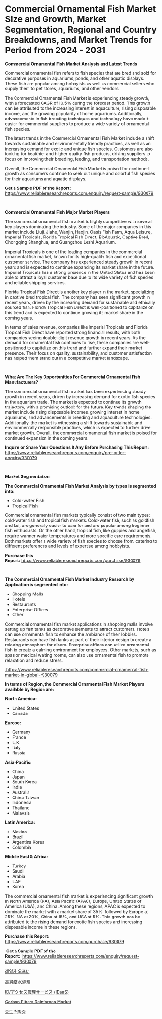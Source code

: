 <p><h1>Commercial Ornamental Fish Market Size and Growth, Market Segmentation, Regional and Country Breakdowns, and Market Trends for Period from 2024 -  2031</h1></p><p><strong>Commercial Ornamental Fish Market Analysis and Latest Trends</strong></p>
<p><p>Commercial ornamental fish refers to fish species that are bred and sold for decorative purposes in aquariums, ponds, and other aquatic displays. These fish are popular among hobbyists as well as commercial sellers who supply them to pet stores, aquariums, and other vendors.</p><p>The Commercial Ornamental Fish Market is experiencing steady growth, with a forecasted CAGR of 10.5% during the forecast period. This growth can be attributed to the increasing interest in aquaculture, rising disposable income, and the growing popularity of home aquariums. Additionally, advancements in fish breeding techniques and technology have made it easier for commercial suppliers to produce a wide variety of ornamental fish species.</p><p>The latest trends in the Commercial Ornamental Fish Market include a shift towards sustainable and environmentally friendly practices, as well as an increasing demand for exotic and unique fish species. Customers are also looking for healthier and higher quality fish products, driving suppliers to focus on improving their breeding, feeding, and transportation methods.</p><p>Overall, the Commercial Ornamental Fish Market is poised for continued growth as consumers continue to seek out unique and colorful fish species for their aquariums and aquatic displays.</p></p>
<p><strong>Get a Sample PDF of the Report:&nbsp;</strong> <a href="https://www.reliableresearchreports.com/enquiry/request-sample/930079">https://www.reliableresearchreports.com/enquiry/request-sample/930079</a></p>
<p>&nbsp;</p>
<p><strong>Commercial Ornamental Fish Major Market Players</strong></p>
<p><p>The commercial ornamental fish market is highly competitive with several key players dominating the industry. Some of the major companies in this market include Liuji, Jiahe, Wanjin, Haojin, Oasis Fish Farm, Aqua Leisure, Imperial Tropicals, Florida Tropical Fish Direct, BioAquatix, Captive Bred, Chongqing Shanghua, and Guangzhou Leshi Aquarium.</p><p>Imperial Tropicals is one of the leading companies in the commercial ornamental fish market, known for its high-quality fish and exceptional customer service. The company has experienced steady growth in recent years and is expected to continue expanding its market share in the future. Imperial Tropicals has a strong presence in the United States and has been able to attract a loyal customer base due to its wide variety of fish species and reliable shipping services.</p><p>Florida Tropical Fish Direct is another key player in the market, specializing in captive bred tropical fish. The company has seen significant growth in recent years, driven by the increasing demand for sustainable and ethically sourced fish. Florida Tropical Fish Direct is well-positioned to capitalize on this trend and is expected to continue growing its market share in the coming years.</p><p>In terms of sales revenue, companies like Imperial Tropicals and Florida Tropical Fish Direct have reported strong financial results, with both companies seeing double-digit revenue growth in recent years. As the demand for ornamental fish continues to rise, these companies are well-positioned to capitalize on this trend and further expand their market presence. Their focus on quality, sustainability, and customer satisfaction has helped them stand out in a competitive market landscape.</p></p>
<p>&nbsp;</p>
<p><strong>What Are The Key Opportunities For Commercial Ornamental Fish Manufacturers?</strong></p>
<p><p>The commercial ornamental fish market has been experiencing steady growth in recent years, driven by increasing demand for exotic fish species in the aquarium trade. The market is expected to continue its growth trajectory, with a promising outlook for the future. Key trends shaping the market include rising disposable incomes, growing interest in home aquariums, and advancements in breeding and aquaculture technologies. Additionally, the market is witnessing a shift towards sustainable and environmentally responsible practices, which is expected to further drive market growth. Overall, the commercial ornamental fish market is poised for continued expansion in the coming years.</p></p>
<p><strong>Inquire or Share Your Questions If Any Before Purchasing This Report:</strong> <a href="https://www.reliableresearchreports.com/enquiry/pre-order-enquiry/930079">https://www.reliableresearchreports.com/enquiry/pre-order-enquiry/930079</a></p>
<p>&nbsp;</p>
<p><strong>Market Segmentation</strong></p>
<p><strong>The Commercial Ornamental Fish Market Analysis by types is segmented into:</strong></p>
<p><ul><li>Cold-water Fish</li><li>Tropical Fish</li></ul></p>
<p><p>Commercial ornamental fish markets typically consist of two main types: cold-water fish and tropical fish markets. Cold-water fish, such as goldfish and koi, are generally easier to care for and are popular among beginner fish enthusiasts. On the other hand, tropical fish, like guppies and angelfish, require warmer water temperatures and more specific care requirements. Both markets offer a wide variety of fish species to choose from, catering to different preferences and levels of expertise among hobbyists.</p></p>
<p><strong>Purchase this Report:&nbsp;</strong><a href="https://www.reliableresearchreports.com/purchase/930079">https://www.reliableresearchreports.com/purchase/930079</a></p>
<p>&nbsp;</p>
<p><strong>The Commercial Ornamental Fish Market Industry Research by Application is segmented into:</strong></p>
<p><ul><li>Shopping Malls</li><li>Hotels</li><li>Restaurants</li><li>Enterprise Offices</li><li>Other</li></ul></p>
<p><p>Commercial ornamental fish market applications in shopping malls involve setting up fish tanks as decorative elements to attract customers. Hotels can use ornamental fish to enhance the ambiance of their lobbies. Restaurants can have fish tanks as part of their interior design to create a relaxing atmosphere for diners. Enterprise offices can utilize ornamental fish to create a calming environment for employees. Other markets, such as spas or medical waiting rooms, can also use ornamental fish to promote relaxation and reduce stress.</p></p>
<p><a href="https://www.reliableresearchreports.com/commercial-ornamental-fish-market-in-global-r930079">&nbsp;https://www.reliableresearchreports.com/commercial-ornamental-fish-market-in-global-r930079</a></p>
<p><strong>In terms of Region, the Commercial Ornamental Fish Market Players available by Region are:</strong></p>
<p>
    <p> <strong> North America: </strong>
        <ul>
            <li>United States</li>
            <li>Canada</li>
        </ul>
        </p> 
    <p> <strong> Europe: </strong>
        <ul>
            <li>Germany</li>
            <li>France</li>
            <li>U.K.</li>
            <li>Italy</li>
            <li>Russia</li>
        </ul>
        </p> 
    <p> <strong> Asia-Pacific: </strong>
        <ul>
            <li>China</li>
            <li>Japan</li>
            <li>South Korea</li>
            <li>India</li>
            <li>Australia</li>
            <li>China Taiwan</li>
            <li>Indonesia</li>
            <li>Thailand</li>
            <li>Malaysia</li>
        </ul>
        </p> 
    <p> <strong> Latin America: </strong>
        <ul>
            <li>Mexico</li>
            <li>Brazil</li>
            <li>Argentina Korea</li>
            <li>Colombia</li>
        </ul>
        </p> 
    <p> <strong> Middle East & Africa: </strong>
        <ul>
            <li>Turkey</li>
            <li>Saudi</li>
            <li>Arabia</li>
            <li>UAE</li>
            <li>Korea</li>
        </ul>
    </p>
    </p>
<p><p>The commercial ornamental fish market is experiencing significant growth in North America (NA), Asia Pacific (APAC), Europe, United States of America (USA), and China. Among these regions, APAC is expected to dominate the market with a market share of 35%, followed by Europe at 25%, NA at 20%, China at 15%, and USA at 5%. This growth can be attributed to the rising demand for exotic fish species and increasing disposable income in these regions.</p></p>
<p><strong>Purchase this Report: </strong><a href="https://www.reliableresearchreports.com/purchase/930079">https://www.reliableresearchreports.com/purchase/930079</a></p>
<p>&nbsp;<strong>Get a Sample PDF of the Report:&nbsp;&nbsp;</strong><a href="https://www.reliableresearchreports.com/enquiry/request-sample/930079">https://www.reliableresearchreports.com/enquiry/request-sample/930079</a></p>
<p><strong></strong></p>
<p><p><a href="https://github.com/apple8975768/Market-Research-Report-List-1/blob/main/565604977592.md">레일카 오프너</a></p><p><a href="https://github.com/CarlieShields/Market-Research-Report-List-1/blob/main/159450483830.md">高純度水処理</a></p><p><a href="https://github.com/HershelKris/Market-Research-Report-List-1/blob/main/648375583831.md">ID/アクセス管理サービス (IDaaS)</a></p><p><a href="https://github.com/gladysalidde/Market-Research-Report-List-1/blob/main/carbon-fibers-reinforces-market.md">Carbon Fibers Reinforces Market</a></p><p><a href="https://medium.com/@allanchulist567567jdf/%EC%9A%94%EB%8F%84-%ED%98%91%EC%B0%A9-%EC%8B%9C%EC%9E%A5-%EB%B6%84%EC%84%9D-%EC%84%B8%EA%B3%84-%EC%82%B0%EC%97%85-%EC%A0%84%EB%A7%9D-%EB%B0%8F-%EC%98%88%EC%B8%A1-2024%EB%85%84-2031%EB%85%84-06b94d38bf1f">요도 협착증</a></p></p>